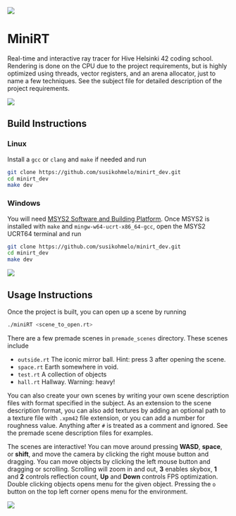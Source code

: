 ![](https://raw.githubusercontent.com/susikohmelo/minirt_dev/refs/heads/main/ball.png)

# MiniRT

Real-time and interactive ray tracer for Hive Helsinki 42 coding school. Rendering is done on the CPU due to the project requirements, but is highly optimized using threads, vector registers, and an arena allocator, just to name a few techniques. See the subject file for detailed description of the project requirements. 

![](https://github.com/susikohmelo/minirt_dev/blob/main/hall.png?raw=true)

## Build Instructions

### Linux

Install a `gcc` or `clang` and `make` if needed and run

```bash
git clone https://github.com/susikohmelo/minirt_dev.git
cd minirt_dev
make dev
```

### Windows

You will need [MSYS2 Software and Building Platform](https://www.msys2.org/). Once MSYS2 is installed with `make` and `mingw-w64-ucrt-x86_64-gcc`, open the MSYS2 UCRT64 terminal and run

```bash
git clone https://github.com/susikohmelo/minirt_dev.git
cd minirt_dev
make dev
```

![](https://github.com/susikohmelo/minirt_dev/blob/main/test.png?raw=true)

## Usage Instructions

Once the project is built, you can open up a scene by running

````bash
./miniRT <scene_to_open.rt>
````

There are a few premade scenes in `premade_scenes` directory. These scenes include

- `outside.rt` The iconic mirror ball. Hint: press 3 after opening the scene.
- `space.rt` Earth somewhere in void.
- `test.rt` A collection of objects
- `hall.rt` Hallway. Warning: heavy!

You can also create your own scenes by writing your own scene description files with format specified in the subject. As an extension to the scene description format, you can also add textures by adding an optional path to a texture file with `.xpm42` file extension, or you can add a number for roughness value. Anything after `#` is treated as a comment and ignored. See the premade scene description files for examples. 

The scenes are interactive! You can move around pressing **WASD**, **space**, or **shift**, and move the camera by clicking the right mouse button and dragging. You can move objects by clicking the left mouse button and dragging or scrolling. Scrolling will zoom in and out, **3** enables skybox, **1** and **2** controls reflection count,  **Up** and **Down** controls FPS optimization. Double clicking objects opens menu for the given object. Pressing the `o` button on the top left corner opens menu for the environment. 

![](https://github.com/susikohmelo/minirt_dev/blob/main/space.png?raw=true)